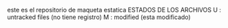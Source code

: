 este es el repositorio de maqueta estatica 
ESTADOS DE LOS ARCHIVOS
U : untracked files (no tiene registro)
M : modified (esta modificado)

